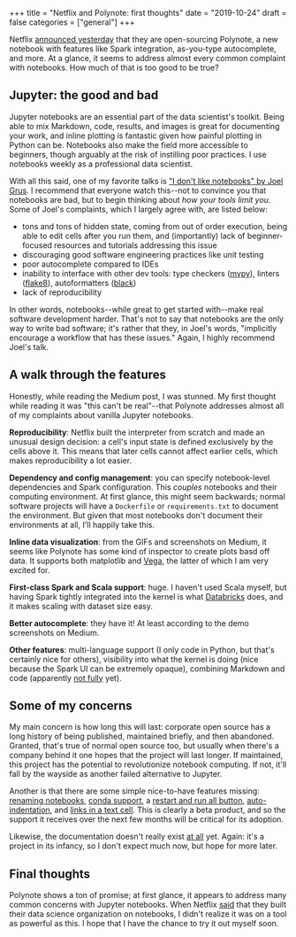 +++
title = "Netflix and Polynote: first thoughts"
date = "2019-10-24"
draft = false
categories = ["general"]
+++

Netflix [announced yesterday](https://medium.com/netflix-techblog/open-sourcing-polynote-an-ide-inspired-polyglot-notebook-7f929d3f447) that they are open-sourcing Polynote, a new notebook with features like Spark integration, as-you-type autocomplete, and more. At a glance, it seems to address almost every common complaint with notebooks. How much of that is too good to be true?

<!--more-->

## Jupyter: the good and bad
Jupyter notebooks are an essential part of the data scientist's toolkit. Being able to mix Markdown, code, results, and images is great for documenting your work, and inline plotting is fantastic given how painful plotting in Python can be. Notebooks also make the field more accessible to beginners, though arguably at the risk of instilling poor practices. I use notebooks weekly as a professional data scientist.

With all this said, one of my favorite talks is ["I don't like notebooks" by Joel Grus](https://www.youtube.com/watch?v=7jiPeIFXb6U). I recommend that everyone watch this--not to convince you that notebooks are bad, but to begin thinking about *how your tools limit you.* Some of Joel's complaints, which I largely agree with, are listed below:

 * tons and tons of hidden state, coming from out of order execution, being able to edit cells after you run them, and (importantly) lack of beginner-focused resources and tutorials addressing this issue
 * discouraging good software engineering practices like unit testing
 * poor autocomplete compared to IDEs
 * inability to interface with other dev tools: type checkers ([mypy](https://github.com/python/mypy)), linters ([flake8](http://flake8.pycqa.org/en/latest/)), autoformatters ([black](https://github.com/psf/black))
 * lack of reproducibility

In other words, notebooks--while great to get started with--make real software development harder. That's not to say that notebooks are the only way to write bad software; it's rather that they, in Joel's words, "implicitly encourage a workflow that has these issues." Again, I highly recommend Joel's talk.


## A walk through the features
Honestly, while reading the Medium post, I was stunned. My first thought while reading it was "this can't be real"--that Polynote addresses almost all of my complaints about vanilla Jupyter notebooks.

**Reproducibility**: Netflix built the interpreter from scratch and made an unusual design decision: a cell's input state is defined exclusively by the cells above it. This means that later cells cannot affect earlier cells, which makes reproducibility a lot easier.

**Dependency and config management**: you can specify notebook-level dependencies and Spark configuration. This *couples* notebooks and their computing environment. At first glance, this might seem backwards; normal software projects will have a `Dockerfile` or `requirements.txt` to document the environment. But given that most notebooks don't document their environments at all, I'll happily take this.

**Inline data visualization**: from the GIFs and screenshots on Medium, it seems like Polynote has some kind of inspector to create plots basd off data. It supports both matplotlib and [Vega](https://vega.github.io/vega/), the latter of which I am very excited for.

**First-class Spark and Scala support**: huge. I haven't used Scala myself, but having Spark tightly integrated into the kernel is what [Databricks](https://databricks.com) does, and it makes scaling with dataset size easy.

**Better autocomplete**: they have it! At least according to the demo screenshots on Medium.

**Other features**: multi-language support (I only code in Python, but that's certainly nice for others), visibility into what the kernel is doing (nice because the Spark UI can be extremely opaque), combining Markdown and code (apparently [not fully](https://github.com/polynote/polynote/issues/106) yet).


## Some of my concerns
My main concern is how long this will last: corporate open source has a long history of being published, maintained briefly, and then abandoned. Granted, that's true of normal open source too, but usually when there's a company behind it one hopes that the project will last longer. If maintained, this project has the potential to revolutionize notebook computing. If not, it'll fall by the wayside as another failed alternative to Jupyter.

Another is that there are some simple nice-to-have features missing: [renaming notebooks](https://github.com/polynote/polynote/issues/445), [conda support](https://github.com/polynote/polynote/issues/405), a [restart and run all button](https://github.com/polynote/polynote/issues/381), [auto-indentation](https://github.com/polynote/polynote/issues/265), and [links in a text cell](https://github.com/polynote/polynote/issues/106). This is clearly a beta product, and so the support it receives over the next few months will be critical for its adoption.

Likewise, the documentation doesn't really exist [at all](https://polynote.org/docs/) yet. Again: it's a project in its infancy, so I don't expect much now, but hope for more later.


## Final thoughts
Polynote shows a ton of promise; at first glance, it appears to address many common concerns with Jupyter notebooks. When Netflix [said](https://medium.com/netflix-techblog/notebook-innovation-591ee3221233) that they built their data science organization on notebooks, I didn't realize it was on a tool as powerful as this. I hope that I have the chance to try it out myself soon.

